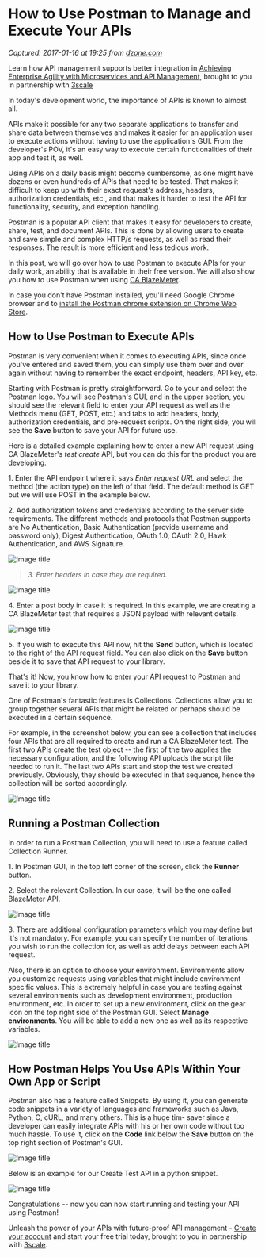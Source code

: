 # How to Use Postman to Manage and Execute Your APIs

_Captured: 2017-01-16 at 19:25 from [dzone.com](https://dzone.com/articles/how-to-use-postman-to-manage-and-execute-your-apis?edition=263883&utm_source=Daily%20Digest&utm_medium=email&utm_campaign=dd%202017-01-16)_

Learn how API management supports better integration in [Achieving Enterprise Agility with Microservices and API Management](https://dzone.com/go?i=126027&u=http%3A%2F%2Fpages.3scale.net%2Fmicroservices-api-management-dzinteg.html), brought to you in partnership with [3scale](https://dzone.com/go?i=126027&u=https%3A%2F%2Fwww.3scale.net%2F%3Futm_campaign%3Ddzintegration%26utm_source%3Ddzoneint%26utm_content%3Dbumper)

In today's development world, the importance of APIs is known to almost all.

APIs make it possible for any two separate applications to transfer and share data between themselves and makes it easier for an application user to execute actions without having to use the application's GUI. From the developer's POV, it's an easy way to execute certain functionalities of their app and test it, as well.

Using APIs on a daily basis might become cumbersome, as one might have dozens or even hundreds of APIs that need to be tested. That makes it difficult to keep up with their exact request's address, headers, authorization credentials, etc., and that makes it harder to test the API for functionality, security, and exception handling.

Postman is a popular API client that makes it easy for developers to create, share, test, and document APIs. This is done by allowing users to create and save simple and complex HTTP/s requests, as well as read their responses. The result is more efficient and less tedious work.

In this post, we will go over how to use Postman to execute APIs for your daily work, an ability that is available in their free version. We will also show you how to use Postman when using [CA BlazeMeter](http://info.blazemeter.com/request-a-demo2?utm_source=BM&utm_medium=BM_blog&utm_campaign=use-postman-manage-execute-apis).

In case you don't have Postman installed, you'll need Google Chrome browser and to [install the Postman chrome extension on Chrome Web Store](https://chrome.google.com/webstore/detail/postman/fhbjgbiflinjbdggehcddcbncdddomop?hl=en).

## How to Use Postman to Execute APIs

Postman is very convenient when it comes to executing APIs, since once you've entered and saved them, you can simply use them over and over again without having to remember the exact endpoint, headers, API key, etc.

Starting with Postman is pretty straightforward. Go to your and select the Postman logo. You will see Postman's GUI, and in the upper section, you should see the relevant field to enter your API request as well as the Methods menu (GET, POST, etc.) and tabs to add headers, body, authorization credentials, and pre-request scripts. On the right side, you will see the **Save** button to save your API for future use.

Here is a detailed example explaining how to enter a new API request using CA BlazeMeter's _test create_ API, but you can do this for the product you are developing.

1\. Enter the API endpoint where it says _Enter request URL_ and select the method (the action type) on the left of that field. The default method is GET but we will use POST in the example below.

2\. Add authorization tokens and credentials according to the server side requirements. The different methods and protocols that Postman supports are No Authentication, Basic Authentication (provide username and password only), Digest Authentication, OAuth 1.0, OAuth 2.0, Hawk Authentication, and AWS Signature.

![Image title](http://cdn2.hubspot.net/hubfs/208250/Blog_Images/postman2.png)

> _3. Enter headers in case they are required._

![Image title](http://cdn2.hubspot.net/hubfs/208250/Blog_Images/postman3.png)

4\. Enter a post body in case it is required. In this example, we are creating a CA BlazeMeter test that requires a JSON payload with relevant details.

![Image title](http://cdn2.hubspot.net/hubfs/208250/Blog_Images/postman4.png)

5\. If you wish to execute this API now, hit the **Send** button, which is located to the right of the API request field. You can also click on the **Save** button beside it to save that API request to your library.

That's it! Now, you know how to enter your API request to Postman and save it to your library.

One of Postman's fantastic features is Collections. Collections allow you to group together several APIs that might be related or perhaps should be executed in a certain sequence.

For example, in the screenshot below, you can see a collection that includes four APIs that are all required to create and run a CA BlazeMeter test. The first two APIs create the test object -- the first of the two applies the necessary configuration, and the following API uploads the script file needed to run it. The last two APIs start and stop the test we created previously. Obviously, they should be executed in that sequence, hence the collection will be sorted accordingly.

![Image title](http://cdn2.hubspot.net/hubfs/208250/Blog_Images/postman6.png)

## Running a Postman Collection

In order to run a Postman Collection, you will need to use a feature called Collection Runner.

1\. In Postman GUI, in the top left corner of the screen, click the **Runner** button.

2\. Select the relevant Collection. In our case, it will be the one called BlazeMeter API.

![Image title](http://cdn2.hubspot.net/hubfs/208250/Blog_Images/postman8.png)

3\. There are additional configuration parameters which you may define but it's not mandatory. For example, you can specify the number of iterations you wish to run the collection for, as well as add delays between each API request.

Also, there is an option to choose your environment. Environments allow you customize requests using variables that might include environment specific values. This is extremely helpful in case you are testing against several environments such as development environment, production environment, etc. In order to set up a new environment, click on the gear icon on the top right side of the Postman GUI. Select **Manage environments**. You will be able to add a new one as well as its respective variables.

![Image title](http://cdn2.hubspot.net/hubfs/208250/Blog_Images/postman9.png)

## How Postman Helps You Use APIs Within Your Own App or Script

Postman also has a feature called Snippets. By using it, you can generate code snippets in a variety of languages and frameworks such as Java, Python, C, cURL, and many others. This is a huge tim- saver since a developer can easily integrate APIs with his or her own code without too much hassle. To use it, click on the **Code** link below the **Save** button on the top right section of Postman's GUI.

![Image title](http://cdn2.hubspot.net/hubfs/208250/Blog_Images/postman10.png)

Below is an example for our Create Test API in a python snippet.

![Image title](http://cdn2.hubspot.net/hubfs/208250/Blog_Images/postman11.png)

Congratulations -- now you can now start running and testing your API using Postman!

Unleash the power of your APIs with future-proof API management - [Create your account](https://dzone.com/go?i=126028&u=http%3A%2F%2Fpages.3scale.net%2Ffuture-proof-api-management-dzinteg.html) and start your free trial today, brought to you in partnership with [3scale](https://dzone.com/go?i=126028&u=https%3A%2F%2Fwww.3scale.net%2F%3Futm_campaign%3Ddzintegration%26utm_source%3Ddzoneint%26utm_content%3Dbumper).
